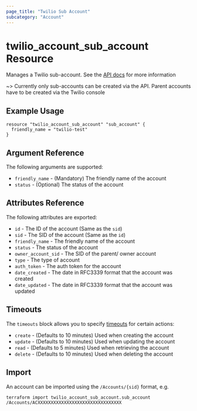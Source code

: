 ```yaml
---
page_title: "Twilio Sub Account"
subcategory: "Account"
---
```


# twilio_account_sub_account Resource

Manages a Twilio sub-account. See the [API docs](https://www.twilio.com/docs/iam/api/account) for more information

~> Currently only sub-accounts can be created via the API. Parent accounts have to be created via the Twilio console

## Example Usage

```hcl
resource "twilio_account_sub_account" "sub_account" {
  friendly_name = "twilio-test"
}
```

## Argument Reference

The following arguments are supported:

- `friendly_name` - (Mandatory) The friendly name of the account
- `status` - (Optional) The status of the account

## Attributes Reference

The following attributes are exported:

- `id` - The ID of the account (Same as the `sid`)
- `sid` - The SID of the account (Same as the `id`)
- `friendly_name` - The friendly name of the account
- `status` - The status of the account
- `owner_account_sid` - The SID of the parent/ owner account
- `type` - The type of account
- `auth_token` - The auth token for the account
- `date_created` - The date in RFC3339 format that the account was created
- `date_updated` - The date in RFC3339 format that the account was updated

## Timeouts

The `timeouts` block allows you to specify [timeouts](https://www.terraform.io/docs/configuration/resources.html#timeouts) for certain actions:

- `create` - (Defaults to 10 minutes) Used when creating the account
- `update` - (Defaults to 10 minutes) Used when updating the account
- `read` - (Defaults to 5 minutes) Used when retrieving the account
- `delete` - (Defaults to 10 minutes) Used when deleting the account

## Import

An account can be imported using the `/Accounts/{sid}` format, e.g.

```shell
terraform import twilio_account_sub_account.sub_account /Accounts/ACXXXXXXXXXXXXXXXXXXXXXXXXXXXXXXXX
```
